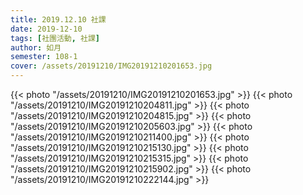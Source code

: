 ```yaml
---
title: 2019.12.10 社課
date: 2019-12-10
tags: [社團活動, 社課]
author: 如月
semester: 108-1
cover: /assets/20191210/IMG20191210201653.jpg
---
```


{{< photo "/assets/20191210/IMG20191210201653.jpg" >}}
{{< photo "/assets/20191210/IMG20191210204811.jpg" >}}
{{< photo "/assets/20191210/IMG20191210204815.jpg" >}}
{{< photo "/assets/20191210/IMG20191210205603.jpg" >}}
{{< photo "/assets/20191210/IMG20191210211400.jpg" >}}
{{< photo "/assets/20191210/IMG20191210215130.jpg" >}}
{{< photo "/assets/20191210/IMG20191210215315.jpg" >}}
{{< photo "/assets/20191210/IMG20191210215902.jpg" >}}
{{< photo "/assets/20191210/IMG20191210222144.jpg" >}}